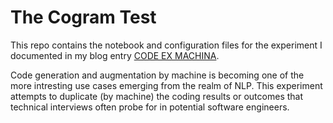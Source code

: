 # The Cogram Test
This repo contains the notebook and configuration files for the experiment I documented in my blog entry [CODE EX MACHINA](https://www.bigsmartdata.com/code-ex-machina/).

Code generation and augmentation by machine is becoming one of the more intresting use cases emerging
from the realm of NLP.  This experiment attempts to duplicate (by machine) the coding results or outcomes that technical interviews often probe for in potential software engineers.

